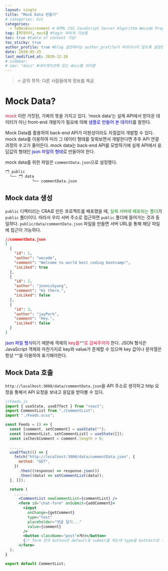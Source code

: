 ```yaml
---
layout: single
title: "Mock Data 만들기"
# categories: Git
categories:
  - feDevEnvironment # HTML CSS JavaScript Server Algorithm Wecode Programmers CS Github Blog
tag: [목데이터, mock] #tag는 여러개 가능함
toc: true #table of content 기능!
toc_sticky: true
author_profile: true #blog 글안에서는 author_profile이 따라다니지 않도록 설정함
date: 2020-05-25
last_modified_at: 2020-12-26
# sidebar:
# nav: "docs" #네비게이션에 있는 docs를 의미함
---
```

<style>
.red {
  color: crimson;
}

.blue {
  color: mediumblue;
}

.green {
  color: forestgreen;
}
</style>

> 🔥 글의 목적: 다른 사람들에게 정보를 제공
> 

# Mock Data?

<span class="red">mock</span> 이란 거짓된, 가짜의 뜻을 가지고 있다. ‘mock data’는 실제 API에서 받아온 데이터가 아닌 front-end 개발자가 필요에 의해 <span class="blue">샘플로 만들어 본 데이터</span>를 말한다.

Mock Data를 활용하여 back-end API가 미완성이라도 차질없이 개발할 수 있다. mock data를 이용하여 미리 그 데이터 형태를 맞춰보면서 개발한다면 추후 API 연결과정의 수고가 줄어든다. mock data는 back-end API를 모방하기에 실제 API에서 응답값의 형태인 <span class="blue">json 파일의 형태</span>로 만들어야 한다.

mock data를 위한 파일은 `commentData.json`으로 설정했다.

```bash
🗂 public
  └── 🗂 data
			└── commentData.json
```

## Mock data 생성

`public` 디렉터리는 CRA로 만든 프로젝트를 배포했을 때, <span class="green">실제 서버에 배포되는 폴더</span>가 `public` 폴더이다. 따라서 우리 서버 주소로 접근하면 `public` 폴더에 들어가는 것과 동일하다. `public/data/commentData.json` 파일을 만들면 서버 URL을 통해 해당 파일에 접근이 가능하다.

```json
//commentData.json
[
  {
    "id": 1,
    "author": "wecode",
    "comment": "Welcome to world best coding bootcamp!",
    "isLiked": true
  },
  {
    "id": 2,
    "author": "joonsikyang",
    "comment": "Hi there.",
    "isLiked": false
  },
  {
    "id": 3,
    "author": "jayPark",
    "comment": "Hey.",
    "isLiked": false
  }
]
```

<span class="blue">json 파일 형식</span>이기 때문에 객체의 <span class="red">key를</span>`“”`<span class="red">로 감싸주어야</span> 한다. JSON 형식은 JavaScript 객체와 마찬가지로 key와 value가 존재할 수 있으며 key 값이나 문자열은 항상 `“”`을 이용하여 표기해야한다.

## Mock Data 호출

`http://localhost:3000/data/commentData.json`을 API 주소로 생각하고 http 요청을 통해서 API 요청을 보내고 응답을 받아볼 수 있다.

```jsx
//Feeds.js
import { useState, useEffect } from "react";
import CommentList from "./CommentList";
import "./Feeds.scss";

const Feeds = () => {
  const [comment, setComment] = useState("");
  const [commentList, setCommentList] = useState([]);
  const isCheckComment = comment.length > 0;

  ......
  useEffect(() => {
    fetch("http://localhost:3000/data/commentData.json", {
      method: "GET",
    })
      .then((response) => response.json())
      .then((data) => setCommentList(data));
  }, []);

  return (
    ......
      <CommentList newCommentList={commentList} />
      <form id="chat-form" onSubmit={addComment}>
        <input
          onChange={getComment}
          type="text"
          placeholder="댓글 달기..."
          value={comment}
        />
        <button className="post">게시</button>
        {/* form 안의 button은 default로 submit을 하는데 type을 button으로 주변, 그 default가 작동X*/}
      </form>
  );
}

export default CommentList;
```
<!-- ① ② ③ ④ ⑤ ⑥ ⑦ ⑧ ⑨-->

<!-- ### 2. Link 넣기

```

유형 1: (설명어를 입력) : [gunhee's coding blog](https://gunhee-jeong.github.io/)
유형 2: (URL 자동연결) : <https://gunhee-jeong.github.io/>
유형 3: (동일 파일 내 '문단으로 이동') : [1. Header로 이동](###-1-header)

```

```bash
.next/static
        ├── AbmKMg9BFeVUuJ7lsQ1w8
        ├── chunks                 // 여러 페이지에서 공통으로 사용되는 번들 파일
        │       └──  pages         // 각 페이지의 번들 파일
        ├── runtime                // 웹팩과 next의 런타임과 관련된 번들 파일
        ├── css                    // 애플리케이션의 모든 페이지에 대한 글로벌 CSS 파일
        └── media                  // 정적으로 가져온 이미지 next/image가 여기에 해시 및 복사
        
```

<details>
<summary class="black">코드</summary>
<div markdown="1">

```jsx
// helloWorld!
const hello = 'hi';
```
</div>
</details>

1. 특수문자를 제거
2. 스페이스는 -로 바꾸고
3. 대문자는 소문자로!
   그래서 ### 1. Header -> #1-header

## Link: [google][https://www.google.com/]

### 3. 수평선

```

---

```

---

### 4. 라인 바꾸기

```

스페이스바를 2번 눌러주면 다음칸으로
이동할 수 있어요!

```

---

스페이스바를 2번 눌러주면
다음칸으로 이동할 수 있어요!

### 5. list 만들기

```

1. 1번
2. 2번
3. 3번

- 순서없는 list
  - 순서없는 list
    - 순서없는 list

```

1. 1번
2. 2번
3. 3번

- 순서없는 list
  - 순서없는 list
    - 순서없는 list

---

### 6. font 관련

```

**진하게** -> 볼드
_기울여서_ -> 이탤릭체
~~취소선~~ -> 취소선

<ul>밑줄넣기</ul> -> 밑줄
<span style="color:red">빨간 글씨</span> -> 글자색
이것이 `인라인` 입니다 -> 인라인 코드
```

**진하게** -> 볼드
_기울여서_ -> 이탤릭체
~~취소선~~ -> 취소선
<u>밑줄넣기</u> -> 밑줄
<span style="color:red">빨간 글씨</span>
이것이 `인라인` 입니다 -> 인라인 코드

---

### 7. 인용구문

```
> coding
>
> > JavaScript
> >
> > > 내가 프짱!
```

> coding
>
> > JavaScript
> >
> > > 내가 프짱!

---

### 8. 이미지 삽입

```
유형1: ('사이즈를 조절' -> HTML 태그 사용) : <img src="https://gunhee-jeong.github.io/assets/images/blogLogo.png" width="300" height="200">
유형2: (이미지 삽입 후 -> 링크 걸기)
[![이미지](https://gunhee-jeong.github.io/assets/images/blogLogo/blogLogo.png)](https://gunhee-jeong.github.io/)
```

유형1: ('사이즈를 조절' -> HTML 태그 사용) : <img src="https://gunhee-jeong.github.io/assets/images/blogLogo.png" width="300" height="200">
유형2: (이미지 삽입 후 -> 링크 걸기)
[![이미지](https://gunhee-jeong.github.io/assets/images/blogLogo.png)](https://gunhee-jeong.github.io/)

### 9. 표 만들기

```
||국어|영어|
| :--- | ---: | :--: |
|건희 | 100점 | 100점
|철수 | 100점 | 100점
```

|      |  국어 | 영어  |
| :--- | ----: | :---: |
| 건희 | 100점 | 100점 |
| 철수 | 100점 | 100점 |

> - header를 넣고 싶은 경우 ---을 사용하고 :을 이용하여 정렬에 사용함!

### 10. 토글 만들기

```
<details>
<summary>여기를 누르세요</summary>
<div markdown="1">
숨겨진 내용
</div>
</details>
```

<details>
<summary>여기를 누르세요</summary>
<div markdown="1">
숨겨진 내용
</div>
</details> -->
